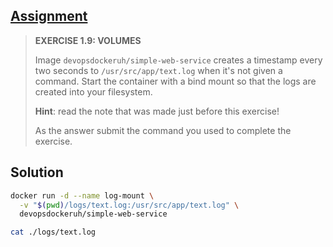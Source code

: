 ## [Assignment](https://courses.mooc.fi/org/uh-cs/courses/devops-with-docker/chapter-2/interacting-with-the-container-via-volumes-and-ports#ddf44c72-27d6-4459-8bb4-b72fe5d104e5)

> **EXERCISE 1.9: VOLUMES**
> 
> Image `devopsdockeruh/simple-web-service` creates a timestamp every two seconds to `/usr/src/app/text.log` when it's not given a command. Start the container with a bind mount so that the logs are created into your filesystem.
> 
> **Hint**: read the note that was made just before this exercise!
>
> As the answer submit the command you used to complete the exercise.

## Solution

```bash
docker run -d --name log-mount \
  -v "$(pwd)/logs/text.log:/usr/src/app/text.log" \
  devopsdockeruh/simple-web-service
```
```bash
cat ./logs/text.log
```
